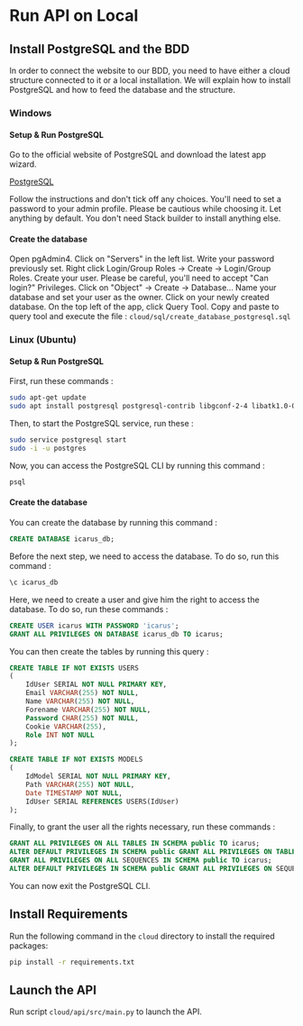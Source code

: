 # Run API on Local

## Install PostgreSQL and the BDD

In order to connect the website to our BDD, you need to have either a cloud structure connected to it or a local installation. We will explain how to install PostgreSQL and how to feed the database and the structure.

### Windows

#### Setup & Run PostgreSQL

Go to the official website of PostgreSQL and download the latest app wizard.

[PostgreSQL](https://www.enterprisedb.com/downloads/postgres-postgresql-downloads)

Follow the instructions and don't tick off any choices.
You'll need to set a password to your admin profile. Please be cautious while choosing it.
Let anything by default.
You don't need Stack builder to install anything else.

#### Create the database

Open pgAdmin4. Click on "Servers" in the left list. Write your password previously set.
Right click Login/Group Roles -> Create -> Login/Group Roles. Create your user. Please be careful, you'll need to accept "Can login?" Privileges.
Click on "Object" -> Create -> Database... Name your database and set your user as the owner.
Click on your newly created database. On the top left of the app, click Query Tool.
Copy and paste to query tool and execute the file : `cloud/sql/create_database_postgresql.sql`

### Linux (Ubuntu)

#### Setup & Run PostgreSQL

First, run these commands :
```bash
sudo apt-get update
sudo apt install postgresql postgresql-contrib libgconf-2-4 libatk1.0-0 libatk-bridge2.0-0 libgdk-pixbuf2.0-0 libgtk-3-0 libgbm-dev libnss3-dev libxss-dev libasound2
```

Then, to start the PostgreSQL service, run these :
```bash
sudo service postgresql start
sudo -i -u postgres
```

Now, you can access the PostgreSQL CLI by running this command :
```bash
psql
```

#### Create the database
You can create the database by running this command :
```sql
CREATE DATABASE icarus_db;
```

Before the next step, we need to access the database. To do so, run this command :
```sql
\c icarus_db
```

Here, we need to create a user and give him the right to access the database. To do so, run these commands :
```sql
CREATE USER icarus WITH PASSWORD 'icarus';
GRANT ALL PRIVILEGES ON DATABASE icarus_db TO icarus;
```

You can then create the tables by running this query :
```sql
CREATE TABLE IF NOT EXISTS USERS
(
    IdUser SERIAL NOT NULL PRIMARY KEY,
	Email VARCHAR(255) NOT NULL,
	Name VARCHAR(255) NOT NULL,
	Forename VARCHAR(255) NOT NULL,
    Password CHAR(255) NOT NULL,
    Cookie VARCHAR(255),
	Role INT NOT NULL
);

CREATE TABLE IF NOT EXISTS MODELS
(
    IdModel SERIAL NOT NULL PRIMARY KEY,
	Path VARCHAR(255) NOT NULL,
	Date TIMESTAMP NOT NULL,
	IdUser SERIAL REFERENCES USERS(IdUser)
);
```

Finally, to grant the user all the rights necessary, run these commands :
```sql
GRANT ALL PRIVILEGES ON ALL TABLES IN SCHEMA public TO icarus;
ALTER DEFAULT PRIVILEGES IN SCHEMA public GRANT ALL PRIVILEGES ON TABLES TO icarus;
GRANT ALL PRIVILEGES ON ALL SEQUENCES IN SCHEMA public TO icarus;
ALTER DEFAULT PRIVILEGES IN SCHEMA public GRANT ALL PRIVILEGES ON SEQUENCES TO icarus;
```

You can now exit the PostgreSQL CLI.

## Install Requirements

Run the following command in the `cloud` directory to install the required packages:

```bash
pip install -r requirements.txt
```

## Launch the API

Run script `cloud/api/src/main.py` to launch the API.